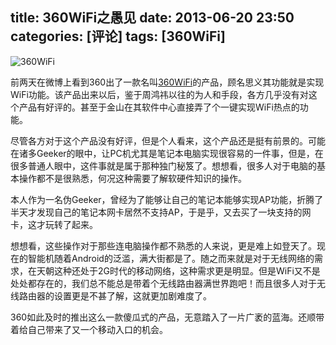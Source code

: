 title: 360WiFi之愚见
date: 2013-06-20 23:50
categories: [评论]
tags: [360WiFi]
---

![](/img/2013/06/20/360-wifi.jpg "360WiFi")

前两天在微博上看到360出了一款名叫[360WiFi][1]的产品，顾名思义其功能就是实现WiFi功能。该产品出来以后，鉴于周鸿祎以往的为人和手段，各方几乎没有对这个产品有好评的。甚至于金山在其软件中心直接弄了个一键实现WiFi热点的功能。

尽管各方对于这个产品没有好评，但是个人看来，这个产品还是挺有前景的。可能在诸多Geeker的眼中，让PC机尤其是笔记本电脑实现很容易的一件事，但是，在很多普通人眼中，这件事就是属于那种独门秘笈了。想想看，很多人对于电脑的基本操作都不是很熟悉，何况这种需要了解软硬件知识的操作。

<!--more-->

本人作为一名伪Geeker，曾经为了能够让自己的笔记本能够实现AP功能，折腾了半天才发现自己的笔记本网卡居然不支持AP，于是乎，又去买了一块支持的网卡，这才玩转了起来。

想想看，这些操作对于那些连电脑操作都不熟悉的人来说，更是难上如登天了。现在的智能机随着Android的泛滥，满大街都是了。随之而来就是对于无线网络的需求，在天朝这种还处于2G时代的移动网络，这种需求更是明显。但是WiFi又不是处处都存在的，我们总不能总是带着个无线路由器满世界跑吧！而且很多人对于无线路由器的设置更是不甚了解，这就更加剧难度了。

360如此及时的推出这么一款傻瓜式的产品，无意踏入了一片广袤的蓝海。还顺带着给自己带来了又一个移动入口的机会。

[1]:http://wifi.360.cn/